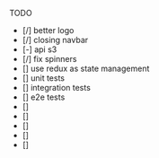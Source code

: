 TODO

-   [/] better logo
-   [/] closing navbar
-   [-] api s3
-   [/] fix spinners
-   [] use redux as state management
-   [] unit tests
-   [] integration tests
-   [] e2e tests
-   []
-   []
-   []
-   []
-   []
